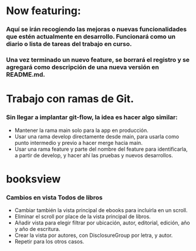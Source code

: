 # Now featuring:

### Aquí se irán recogiendo las mejoras o nuevas funcionalidades que estén actualmente en desarrollo. Funcionará como un diario o lista de tareas del trabajo en curso.

### Una vez terminado un nuevo feature, se borrará el registro y se agregará como descripción de una nueva versión en README.md.

#

# Trabajo con ramas de Git.

### Sin llegar a implantar git-flow, la idea es hacer algo similar:

* Mantener la rama main solo para la app en producción.
* Usar una rama develop directamente desde main, para usarla como punto intermedio y previo a hacer merge hacia main.
* Usar una rama feature y parte del nombre del feature para identificarla, a partir de develop, y hacer ahí las pruebas y nuevos desarrollos.

#

# booksview

### Cambios en vista Todos de libros

* Cambiar también la vista principal de ebooks para incluirla en un scroll.
* Eliminar el scroll por place de la vista principal de libros.
* Añadir vista para elegir filtrar por ubicación, autor, editorial, edición, año y año de escritura.
* Crear la vista por autores, con DisclosureGroup por letra, y autor.
* Repetir para los otros casos.